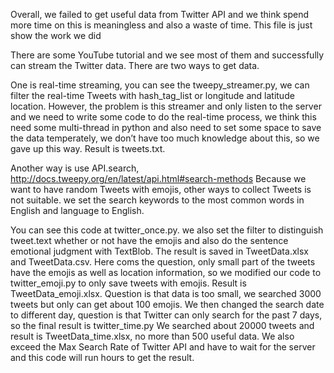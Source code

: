 Overall, we failed to get useful data from Twitter API and we think spend more time on this is meaningless and also a waste of time. This file is just show the work we did

There are some YouTube tutorial and we see most of them and successfully can stream the Twitter data. There are two ways to get data. 

One is real-time streaming, you can see the tweepy_streamer.py, we can filter the real-time Tweets with hash_tag_list or longitude and latitude location. However, the problem is this streamer and only listen to the server and we need to write some code to do the real-time process, we think this need some multi-thread in python and also need to set some space to save the data temperately, we don’t have too much knowledge about this, so we gave up this way. Result is tweets.txt.

Another way is use API.search, http://docs.tweepy.org/en/latest/api.html#search-methods  Because we want to have random Tweets with emojis, other ways to collect Tweets is not suitable. we set the search keywords to the most common words in English and language to English. 

You can see this code at twitter_once.py. we also set the filter to distinguish tweet.text whether or not have the emojis and also do the sentence emotional judgment with TextBlob. The result is saved in TweetData.xlsx and TweetData.csv. Here coms the question, only small part of the tweets have the emojis as well as location information, so we modified our code to twitter_emoji.py to only save tweets with emojis. Result is TweetData_emoji.xlsx. Question is that data is too small, we searched 3000 tweets but only can get about 100 emojis. We then changed the search date to different day, question is that Twitter can only search for the past 7 days, so the final result is twitter_time.py We searched about 20000 tweets and result is TweetData_time.xlsx, no more than 500 useful data. We also exceed the Max Search Rate of Twitter API and have to wait for the server and this code will run hours to get the result.
